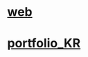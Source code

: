 # [web](https://mina0502.github.io/web/index.html)
# [portfolio_KR](https://mina0502.github.io/web/portfolio_kr.html)
